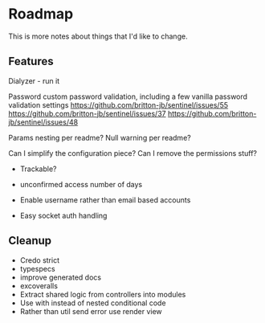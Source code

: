 # Roadmap
This is more notes about things that I'd like to change.

## Features
Dialyzer - run it

Password custom password validation, including a few vanilla password validation settings
https://github.com/britton-jb/sentinel/issues/55
https://github.com/britton-jb/sentinel/issues/37
https://github.com/britton-jb/sentinel/issues/48

Params nesting per readme?
Null warning per readme?

Can I simplify the configuration piece?
Can I remove the permissions stuff?

- Trackable?
- unconfirmed access number of days

- Enable username rather than email based accounts

- Easy socket auth handling

## Cleanup
- Credo strict
- typespecs
- improve generated docs
- excoveralls
- Extract shared logic from controllers into modules
- Use with instead of nested conditional code
- Rather than util send error use render view
